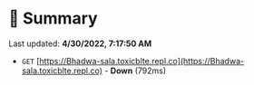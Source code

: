 # 📖 Summary
Last updated: **4/30/2022, 7:17:50 AM**

- `GET` [https://Bhadwa-sala.toxicblte.repl.co](https://Bhadwa-sala.toxicblte.repl.co) - **Down** (792ms)
